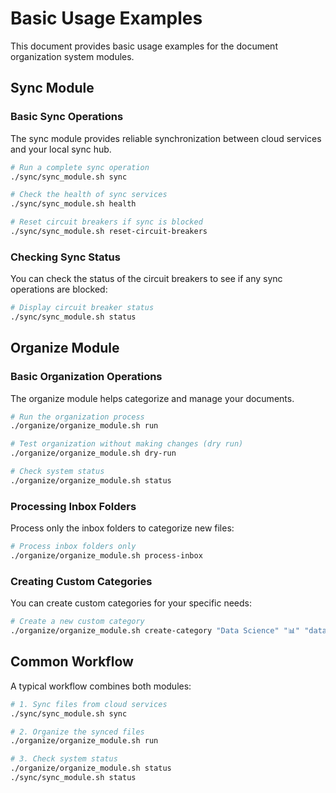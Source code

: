 # Basic Usage Examples

This document provides basic usage examples for the document organization system modules.

## Sync Module

### Basic Sync Operations

The sync module provides reliable synchronization between cloud services and your local sync hub.

```bash
# Run a complete sync operation
./sync/sync_module.sh sync

# Check the health of sync services
./sync/sync_module.sh health

# Reset circuit breakers if sync is blocked
./sync/sync_module.sh reset-circuit-breakers
```

### Checking Sync Status

You can check the status of the circuit breakers to see if any sync operations are blocked:

```bash
# Display circuit breaker status
./sync/sync_module.sh status
```

## Organize Module

### Basic Organization Operations

The organize module helps categorize and manage your documents.

```bash
# Run the organization process
./organize/organize_module.sh run

# Test organization without making changes (dry run)
./organize/organize_module.sh dry-run

# Check system status
./organize/organize_module.sh status
```

### Processing Inbox Folders

Process only the inbox folders to categorize new files:

```bash
# Process inbox folders only
./organize/organize_module.sh process-inbox
```

### Creating Custom Categories

You can create custom categories for your specific needs:

```bash
# Create a new custom category
./organize/organize_module.sh create-category "Data Science" "📊" "data science,machine learning,statistics"
```

## Common Workflow

A typical workflow combines both modules:

```bash
# 1. Sync files from cloud services
./sync/sync_module.sh sync

# 2. Organize the synced files
./organize/organize_module.sh run

# 3. Check system status
./organize/organize_module.sh status
./sync/sync_module.sh status
```